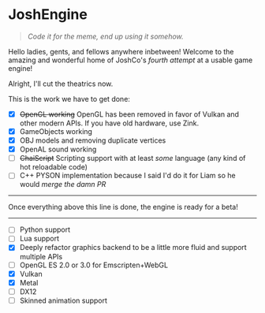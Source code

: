 # JoshEngine

> *Code it for the meme, end up using it somehow.*

Hello ladies, gents, and fellows anywhere inbetween! 
Welcome to the amazing and wonderful home of JoshCo's *fourth attempt* at a usable game engine!

Alright, I'll cut the theatrics now. 

This is the work we have to get done:

- [X] ~~OpenGL working~~ OpenGL has been removed in favor of Vulkan and other modern APIs. If you have old hardware, use Zink.
- [X] GameObjects working
- [X] OBJ models and removing duplicate vertices
- [X] OpenAL sound working
- [ ] ~~ChaiScript~~ Scripting support with at least *some* language (any kind of hot reloadable code)
- [ ] C++ PYSON implementation because I said I'd do it for Liam so he would *merge the damn PR*

---------------------------------------------------------------------------------------------------------------
Once everything above this line is done, the engine is ready for a beta!

---------------------------------------------------------------------------------------------------------------

- [ ] Python support
- [ ] Lua support
- [X] Deeply refactor graphics backend to be a little more fluid and support multiple APIs
- [ ] OpenGL ES 2.0 or 3.0 for Emscripten+WebGL
- [X] Vulkan
- [X] Metal
- [ ] DX12
- [ ] Skinned animation support
